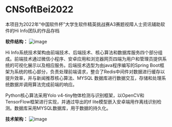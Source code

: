 # CNSoftBei2022
本项目为2022年“中国软件杯”大学生软件精英挑战赛A3赛题视障人士资讯辅助软件的Hi Info团队的作品存档

**软件结构：**
![image](https://github.com/user-attachments/assets/d0419846-7687-4d23-bc69-4fddbed0a0bd)

Hi Info系统技术架构由前端技术、后端技术、核心算法和数据库服务四个部分组成。前端技术通过微信小程序、安卓应用和浏览器网页四端为用户和管理员提供系统的可视化展示以及相应服务。后端技术选型为由java程序编写的Spring Boot框架为系统的核心部分，负责处理前端请求，整合了Redis中间件对数据进行缓存以提升效率，并与新闻推荐核心算法、MYSQL 数据库进行数据交互，存储和处理系统数据并调用算法完成前端的响应。

Python核心算法采用Yolo v4-tiny物体检测与识别框架，以OpenCV和TensorFlow框架进行实现，并通过导出的tf lite模型嵌入安卓端用作离线识别检测。数据库采用MYSQL数据库，用于数据的持久化。

**技术架构：**
![image](https://github.com/user-attachments/assets/2a2042b5-a20f-4f8b-91b5-3cae6d2cb103)
